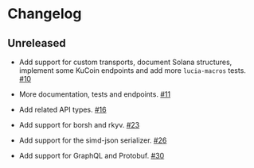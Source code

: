 # Changelog

## Unreleased

* Add support for custom transports, document Solana structures, implement some KuCoin endpoints and add more `lucia-macros` tests. [#10](https://github.com/c410-f3r/lucia/pull/10)

* More documentation, tests and endpoints. [#11](https://github.com/c410-f3r/lucia/pull/11)

* Add related API types. [#16](https://github.com/c410-f3r/lucia/pull/16)

* Add support for borsh and rkyv. [#23](https://github.com/c410-f3r/lucia/pull/23)

* Add support for the simd-json serializer. [#26](https://github.com/c410-f3r/lucia/pull/26)

* Add support for GraphQL and Protobuf. [#30](https://github.com/c410-f3r/lucia/pull/30)
